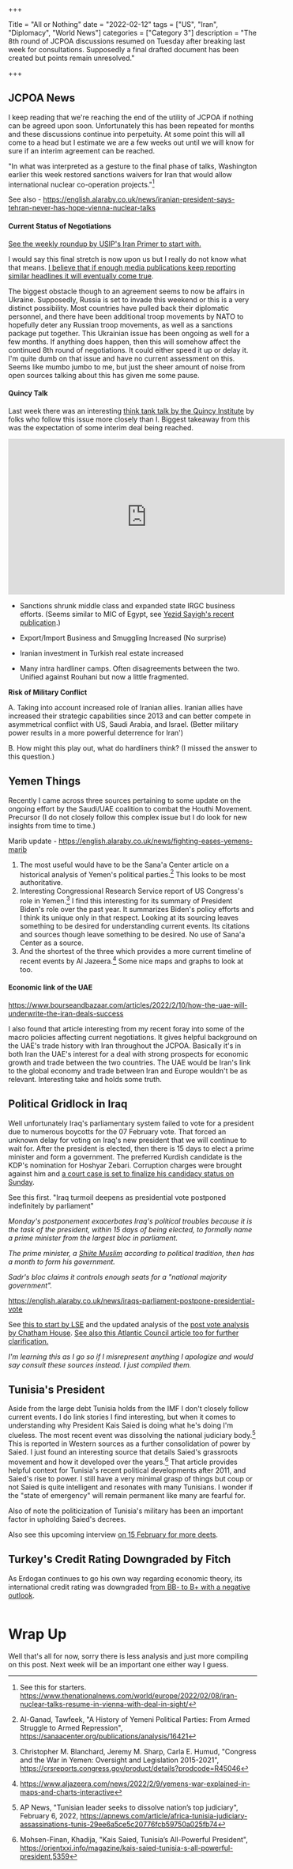 +++

Title = "All or Nothing"
date = "2022-02-12"
tags = ["US", "Iran", "Diplomacy", "World News"]
categories = ["Category 3"]
description = "The 8th round of JCPOA discussions resumed on Tuesday after breaking last week for consultations. Supposedly a final drafted document has been created but points remain unresolved."

+++

## JCPOA News

I keep reading that we're reaching the end of the utility of JCPOA if nothing can be agreed upon soon. Unfortunately this has been repeated for months and these discussions continue into perpetuity. At some point this will all come to a head but I estimate we are a few weeks out until we will know for sure if an interim agreement can be reached. 

"In what was interpreted as a gesture to the final phase of talks, Washington earlier this week restored sanctions waivers for Iran that would allow international nuclear co-operation projects."[^1]

See also - https://english.alaraby.co.uk/news/iranian-president-says-tehran-never-has-hope-vienna-nuclear-talks

#### Current Status of Negotiations

[See the weekly roundup by USIP's Iran Primer to start with.](https://iranprimer.usip.org/index.php/blog/2022/feb/08/news-digest-week-february-7) 

I would say this final stretch is now upon us but I really do not know what that means. [I believe that if enough media publications keep reporting similar headlines it will eventually come true](https://www.jpost.com/international/article-696279). 

The biggest obstacle though to an agreement seems to now be affairs in Ukraine. Supposedly, Russia is set to invade this weekend or this is a very distinct possibility. Most countries have pulled back their diplomatic personnel, and there have been additional troop movements by NATO to hopefully deter any Russian troop movements, as well as a sanctions package put together. This Ukrainian issue has been ongoing as well for a few months. If anything does happen, then this will somehow affect the continued 8th round of negotiations. It could either speed it up or delay it. I'm quite dumb on that issue and have no current assessment on this. Seems like mumbo jumbo to me, but just the sheer amount of noise from open sources talking about this has given me some pause.  

#### Quincy Talk

 Last week there was an interesting [think tank talk by the Quincy Institute](https://quincyinst.org/event/is-the-jcpoa-on-its-last-legs/) by folks who follow this issue more closely than I. Biggest takeaway from this was the expectation of some interim deal being reached. 

<iframe width="560" height="315" src="https://www.youtube.com/embed/Bgd1OyiiUK4" title="YouTube video player" frameborder="0" allow="accelerometer; autoplay; clipboard-write; encrypted-media; gyroscope; picture-in-picture" allowfullscreen></iframe>

- Sanctions shrunk middle class and expanded state IRGC business efforts. (Seems similar to MIC of Egypt, see [Yezid Sayigh's recent publication](https://carnegie-mec.org/2022/01/31/retain-restructure-or-divest-policy-options-for-egypt-s-military-economy-pub-86232).)

- Export/Import Business and Smuggling Increased (No surprise)

- Iranian investment in Turkish real estate increased

- Many intra hardliner camps. Often disagreements between the two. Unified against Rouhani but now a little fragmented. 


**Risk of Military Conflict**

A. Taking into account increased role of Iranian allies. Iranian allies have increased their strategic capabilities since 2013 and can better compete in asymmetrical conflict with US, Saudi Arabia, and Israel. (Better military power results in a more powerful deterrence for Iran')

B. How might this play out, what do hardliners think? (I missed the answer to this question.)

## Yemen Things

Recently I came across three sources pertaining to some update on the ongoing effort by the Saudi/UAE coalition to combat the Houthi Movement. Precursor (I do not closely follow this complex issue but I do look for new insights from time to time.) 

Marib update - https://english.alaraby.co.uk/news/fighting-eases-yemens-marib

1. The most useful would have to be the Sana'a Center article on a historical analysis of Yemen's political parties.[^2] This looks to be most authoritative. 
2. Interesting Congressional Research Service report of US Congress's role in Yemen.[^3] I find this interesting for its summary of President Biden's role over the past year. It summarizes Biden's policy efforts and I think its unique only in that respect. Looking at its sourcing leaves something to be desired for understanding current events. Its citations and sources though leave something to be desired. No use of Sana'a Center as a source. 
3. And the shortest of the three which provides a more current timeline of recent events by Al Jazeera.[^4] Some nice maps and graphs to look at too. 

#### Economic link of the UAE 

https://www.bourseandbazaar.com/articles/2022/2/10/how-the-uae-will-underwrite-the-iran-deals-success

I also found that article interesting from my recent foray into some of the macro policies affecting current negotiations. It gives helpful background on the UAE's trade history with Iran throughout the JCPOA. Basically it's in both Iran the UAE's interest for a deal with strong prospects for economic growth and trade between the two countries. The UAE would be Iran's link to the global economy and trade between Iran and Europe wouldn't be as relevant. Interesting take and holds some truth. 

## Political Gridlock in Iraq

Well unfortunately Iraq's parliamentary system failed to vote for a president due to numerous boycotts for the 07 February vote. That forced an unknown delay for voting on Iraq's new president that we will continue to wait for. After the president is elected, then there is 15 days to elect a prime minister and form a government. The preferred Kurdish candidate is the KDP's nomination for  Hoshyar Zebari. Corruption charges were brought against him and [a court case is set to finalize his candidacy status on Sunday](). 

See this first. "Iraq turmoil deepens as presidential vote postponed indefinitely by parliament" 

*Monday's postponement exacerbates Iraq's  political troubles because it is the task of the president, within 15  days of being elected, to formally name a prime minister from the  largest bloc in parliament.*

*The prime minister, a [Shiite Muslim](https://english.alaraby.co.uk/news/iran-resumes-muslim-shia-pilgrim-tours-syria) according to political tradition, then has a month to form his government.*

*Sadr's bloc claims it controls enough seats for a "national majority government".*

https://english.alaraby.co.uk/news/iraqs-parliament-postpone-presidential-vote



See [this to start by LSE](https://blogs.lse.ac.uk/mec/2022/02/04/iraqs-new-sultans/) and the updated analysis of the [post vote analysis by Chatham House](https://www.chathamhouse.org/2022/02/iraqs-new-mps-must-unite-achieve-genuine-change). [See also this Atlantic Council article too for further clarification.](https://www.atlanticcouncil.org/blogs/menasource/iraq-is-forming-a-new-government-but-getting-there-will-be-complicated/) 

*I'm learning this as I go so if I misrepresent anything I apologize and would say consult these sources instead. I just compiled them.*

## Tunisia's President

Aside from the large debt Tunisia holds from the IMF I don't closely follow current events. I do link stories I find interesting, but when it comes to understanding why President Kais Saied is doing what he's doing I'm clueless. The most recent event was dissolving the national judiciary body.[^5] This is reported in Western sources as a further consolidation of power by Saied. I just found an interesting source that details Saied's grassroots movement and how it developed over the years.[^6] That article provides helpful context for Tunisia's recent political developments after 2011, and Saied's rise to power. I still have a very minimal grasp of things but coup or not Saied is quite intelligent and resonates with many Tunisians. I wonder if the "state of emergency" will remain permanent like many are fearful for. 

Also of note the politicization of Tunisia's military has been an important factor in upholding Saied's decrees. 

Also see this upcoming interview [on 15 February for more deets](https://www.jadaliyya.com/Details/43861/Connections-Episode-28-Tunisias-New-Autocracy-with-Mohamed-Haddad). 

## Turkey's Credit Rating Downgraded by Fitch

As Erdogan continues to go his own way regarding economic theory, its international credit rating was downgraded f[rom BB- to B+ with a negative outlook](https://www.fitchratings.com/research/sovereigns/fitch-downgrades-turkey-to-b-outlook-negative-11-02-2022).

<img src='https://ta.34353.org/t/8c5ddc46-96cd-4d8d-8837-bf81f7ab26e2' alt=''>

# Wrap Up 

Well that's all for now, sorry there is less analysis and just more compiling on this post. Next week will be an important one either way I guess.

[^ 1]: See this for starters. https://www.thenationalnews.com/world/europe/2022/02/08/iran-nuclear-talks-resume-in-vienna-with-deal-in-sight/
[^2]: Al-Ganad, Tawfeek, "A History of Yemeni Political Parties: From Armed Struggle to Armed Repression", https://sanaacenter.org/publications/analysis/16421
[^3]: Christopher M. Blanchard, Jeremy M. Sharp, Carla E. Humud, "Congress and the War in Yemen: Oversight and Legislation 2015-2021", https://crsreports.congress.gov/product/details?prodcode=R45046 
[^4]: https://www.aljazeera.com/news/2022/2/9/yemens-war-explained-in-maps-and-charts-interactive

[^5]: AP News, "Tunisian leader seeks to dissolve nation’s top judiciary", February 6, 2022,  https://apnews.com/article/africa-tunisia-judiciary-assassinations-tunis-29ee6a5ce5c20776fcb59750a025fb74
[^6]: Mohsen-Finan, Khadija, "Kais Saied, Tunisia’s All-Powerful President",  https://orientxxi.info/magazine/kais-saied-tunisia-s-all-powerful-president,5359
